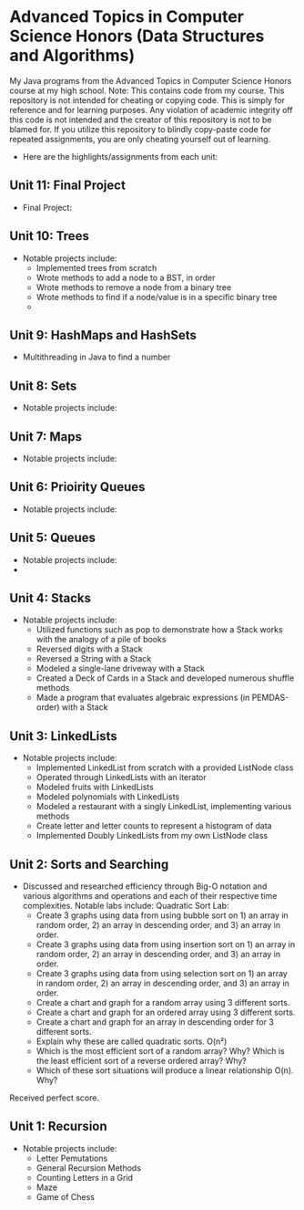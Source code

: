 # Advanced Topics in Computer Science Honors (Data Structures and Algorithms)

My Java programs from the Advanced Topics in Computer Science Honors course at my high school. 
Note: This contains code from my course. This repository is not intended for cheating or copying code. This is simply for reference and for learning purposes. Any violation of academic integrity off this code is not intended and the creator of this repository is not to be blamed for.
If you utilize this repository to blindly copy-paste code for repeated assignments, you are only cheating yourself out of learning.

* Here are the highlights/assignments from each unit:

## Unit 11: Final Project
- Final Project: 

## Unit 10: Trees
- Notable projects include: 
  - Implemented trees from scratch
  - Wrote methods to add a node to a BST, in order 
  - Wrote methods to remove a node from a binary tree
  - Wrote methods to find if a node/value is in a specific binary tree
  - 

## Unit 9: HashMaps and HashSets
- Multithreading in Java to find a number

## Unit 8: Sets
- Notable projects include: 

## Unit 7: Maps
- Notable projects include: 

## Unit 6: Prioirity Queues
- Notable projects include: 

## Unit 5: Queues
- Notable projects include: 
- 

## Unit 4: Stacks
- Notable projects include: 
  - Utilized functions such as pop to demonstrate how a Stack works with the analogy of a pile of books
  - Reversed digits with a Stack
  - Reversed a String with a Stack
  - Modeled a single-lane driveway with a Stack
  - Created a Deck of Cards in a Stack and developed numerous shuffle methods
  - Made a program that evaluates algebraic expressions (in PEMDAS-order) with a Stack

## Unit 3: LinkedLists
- Notable projects include: 
  - Implemented LinkedList from scratch with a provided ListNode class
  - Operated through LinkedLists with an iterator 
  - Modeled fruits with LinkedLists
  - Modeled polynomials with LinkedLists
  - Modeled a restaurant with a singly LinkedList, implementing various methods 
  - Create letter and letter counts to represent a histogram of data
  - Implemented Doubly LinkedLists from my own ListNode class

## Unit 2: Sorts and Searching
- Discussed and researched efficiency through Big-O notation and various algorithms and operations and each of their respective time complexities. Notable labs include: Quadratic Sort Lab:
  - Create 3 graphs using data from using  bubble sort  on 1) an array in random order, 2) an array in descending order, and 3) an array in order.
  - Create 3 graphs using data from using  insertion  sort  on 1) an array in random order, 2) an array in descending order, and 3) an array in order.
  - Create 3 graphs using data from using  selection  sort  on 1) an array in random order, 2) an array in descending order, and 3) an array in order.
  - Create a chart and graph for a random array using 3 different sorts.
  - Create a chart and graph for an ordered array using 3 different sorts.
  - Create a chart and graph for an array in descending order for 3 different sorts.
  - Explain why these are called quadratic sorts. O(n²)
  - Which is the most efficient sort of a random array?  Why?  Which is the least efficient sort of a reverse ordered array? Why?
  - Which of these sort situations will produce a linear relationship   O(n).  Why?

Received perfect score.

## Unit 1: Recursion
- Notable projects include: 
  - Letter Pemutations
  - General Recursion Methods 
  - Counting Letters in a Grid 
  - Maze
  - Game of Chess
